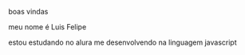 boas vindas

meu nome é Luis Felipe 

estou estudando no alura me desenvolvendo na linguagem javascript 
